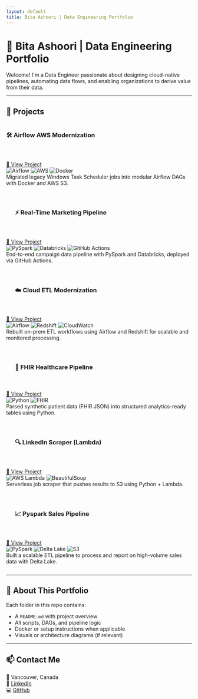 ```yaml
---
layout: default
title: Bita Ashoori | Data Engineering Portfolio
---
```


# 💼 Bita Ashoori | Data Engineering Portfolio

Welcome! I'm a Data Engineer passionate about designing cloud-native pipelines, automating data flows, and enabling organizations to derive value from their data.

---

## 🚀 Projects

<div style="display: flex; flex-wrap: wrap; gap: 1.5rem;">

### 🛠️ Airflow AWS Modernization
[🔗 View Project](./airflow-aws-modernization)  
![Airflow](https://img.shields.io/badge/Airflow-017CEE?style=flat&logo=apache-airflow&logoColor=white) ![AWS](https://img.shields.io/badge/AWS-232F3E?style=flat&logo=amazon-aws&logoColor=white) ![Docker](https://img.shields.io/badge/Docker-2496ED?style=flat&logo=docker&logoColor=white)  
Migrated legacy Windows Task Scheduler jobs into modular Airflow DAGs with Docker and AWS S3.

---

### ⚡ Real-Time Marketing Pipeline
[🔗 View Project](./real-time-marketing-pipeline)  
![PySpark](https://img.shields.io/badge/PySpark-E34F26?style=flat&logo=apachespark&logoColor=white) ![Databricks](https://img.shields.io/badge/Databricks-E0214E?style=flat&logo=databricks&logoColor=white) ![GitHub Actions](https://img.shields.io/badge/GitHub_Actions-2088FF?style=flat&logo=github-actions&logoColor=white)  
End-to-end campaign data pipeline with PySpark and Databricks, deployed via GitHub Actions.

---

### ☁️ Cloud ETL Modernization
[🔗 View Project](./cloud-etl-modernization-airflow-aws)  
![Airflow](https://img.shields.io/badge/Airflow-017CEE?style=flat&logo=apache-airflow&logoColor=white) ![Redshift](https://img.shields.io/badge/AWS_Redshift-4053D6?style=flat&logo=amazon-redshift&logoColor=white) ![CloudWatch](https://img.shields.io/badge/AWS_CloudWatch-FF4F8B?style=flat&logo=amazon-aws&logoColor=white)  
Rebuilt on-prem ETL workflows using Airflow and Redshift for scalable and monitored processing.

---

### 🏥 FHIR Healthcare Pipeline
[🔗 View Project](./healthcare-FHIR-data-pipeline)  
![Python](https://img.shields.io/badge/Python-3776AB?style=flat&logo=python&logoColor=white) ![FHIR](https://img.shields.io/badge/FHIR-DF3E51?style=flat&logo=fhir&logoColor=white)  
Parsed synthetic patient data (FHIR JSON) into structured analytics-ready tables using Python.

---

### 🔍 LinkedIn Scraper (Lambda)
[🔗 View Project](./AWS-lambda-linkedIn-scraper)  
![AWS Lambda](https://img.shields.io/badge/AWS_Lambda-FF9900?style=flat&logo=amazon-aws&logoColor=white) ![BeautifulSoup](https://img.shields.io/badge/BeautifulSoup-2C8EBB?style=flat&logo=python&logoColor=white)  
Serverless job scraper that pushes results to S3 using Python + Lambda.

---

### 📈 Pyspark Sales Pipeline
[🔗 View Project](./pyspark-sales-pipeline)  
![PySpark](https://img.shields.io/badge/PySpark-E34F26?style=flat&logo=apachespark&logoColor=white) ![Delta Lake](https://img.shields.io/badge/Delta_Lake-0F9D58?style=flat&logo=databricks&logoColor=white) ![S3](https://img.shields.io/badge/S3-569A31?style=flat&logo=amazon-aws&logoColor=white)  
Built a scalable ETL pipeline to process and report on high-volume sales data with Delta Lake.

</div>

---

## 🧭 About This Portfolio

Each folder in this repo contains:

- A `README.md` with project overview
- All scripts, DAGs, and pipeline logic
- Docker or setup instructions when applicable
- Visuals or architecture diagrams (if relevant)

---

## 📫 Contact Me

📍 Vancouver, Canada  
💼 [LinkedIn](https://linkedin.com/in/bashoori)  
💻 [GitHub](https://github.com/bashoori)
